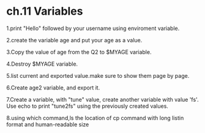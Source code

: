 #  ch.11 Variables
1.print "Hello" followed by your username using enviroment variable.

2.create the variable age and put your age as a value.

3.Copy the value of age from the Q2 to $MYAGE variable.

4.Destroy $MYAGE variable.

5.list current and exported value.make sure to show them page by page.

6.Create age2 variable, and export it.

7.Create a variable, with "tune" value, create another variable with value 'fs'. Use echo to print "tune2fs" using the previously created values.

8.using which command,ls the location of cp command  with long listin format and human-readable size
